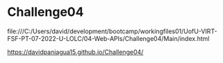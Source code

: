 # Challenge04
file:///C:/Users/david/development/bootcamp/workingfiles01/UofU-VIRT-FSF-PT-07-2022-U-LOLC/04-Web-APIs/Challenge04/Main/index.html

https://davidpaniagua15.github.io/Challenge04/